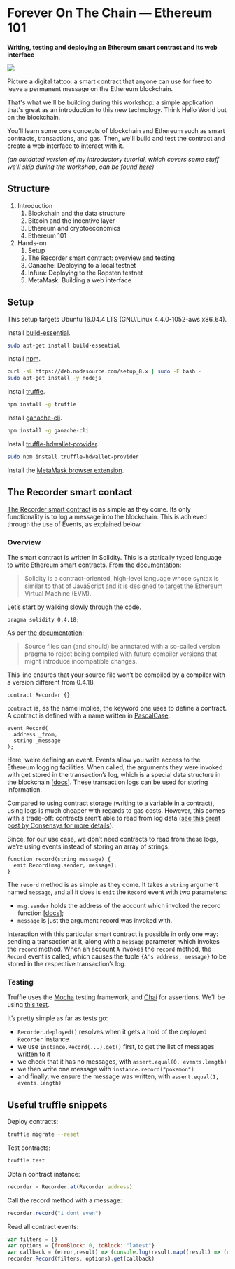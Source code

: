 # Forever On The Chain — Ethereum 101

**Writing, testing and deploying an Ethereum smart contract and its web interface**

![](https://cdn-images-1.medium.com/max/2000/1*4GNg30Shnxd3JZysM75dFQ.jpeg)

Picture a digital tattoo: a smart contract that anyone can use for free to leave a permanent message on the Ethereum blockchain.

That's what we'll be building during this workshop: a simple application that's great as an introduction to this new technology. Think Hello World but on the blockchain.

You'll learn some core concepts of blockchain and Ethereum such as smart contracts, transactions, and gas. Then, we'll build and test the contract and create a web interface to interact with it.

*(an outdated version of my introductory tutorial, which covers some stuff we'll skip during the workshop, can be found [here](https://hackernoon.com/full-stack-smart-contract-development-fccdfe5176ce))*

## Structure

1. Introduction
    1. Blockchain and the data structure
    1. Bitcoin and the incentive layer
    1. Ethereum and cryptoeconomics
    1. Ethereum 101
1. Hands-on 
    1. Setup
    1. The Recorder smart contract: overview and testing
    1. Ganache: Deploying to a local testnet
    1. Infura: Deploying to the Ropsten testnet
    1. MetaMask: Building a web interface

## Setup

This setup targets Ubuntu 16.04.4 LTS (GNU/Linux 4.4.0-1052-aws x86_64).

Install [build-essential](https://packages.ubuntu.com/trusty/build-essential).

```bash
sudo apt-get install build-essential
```

Install [npm](https://www.npmjs.com).

```bash
curl -sL https://deb.nodesource.com/setup_8.x | sudo -E bash -
sudo apt-get install -y nodejs
```

Install [truffle](http://truffleframework.com).

```bash
npm install -g truffle
```

Install [ganache-cli](https://github.com/trufflesuite/ganache-cli).

```bash
npm install -g ganache-cli
```

Install [truffle-hdwallet-provider](https://github.com/trufflesuite/truffle-hdwallet-provider).

```bash
sudo npm install truffle-hdwallet-provider
```

Install the [MetaMask browser extension](https://metamask.io/).

## The Recorder smart contact

[The Recorder smart contract](https://github.com/lifeonmarspt/ethereum-101-workshop/blob/master/Solidity.sol) is as simple as they come. Its only functionality is to log a message into the blockchain. This is achieved through the use of Events, as explained below.

### Overview

The smart contract is written in Solidity. This is a statically typed language to write Ethereum smart contracts. From [the documentation](http://solidity.readthedocs.io/en/develop/index.html):

> Solidity is a contract-oriented, high-level language whose syntax is similar to that of JavaScript and it is designed to target the Ethereum Virtual Machine (EVM).

Let’s start by walking slowly through the code.

```solidity
pragma solidity 0.4.18;
```

As per [the documentation](http://solidity.readthedocs.io/en/develop/layout-of-source-files.html#version-pragma):

> Source files can (and should) be annotated with a so-called version pragma to reject being compiled with future compiler versions that might introduce incompatible changes.

This line ensures that your source file won’t be compiled by a compiler with a version different from 0.4.18.

```solidity
contract Recorder {}
```

`contract` is, as the name implies, the keyword one uses to define a contract. A contract is defined with a name written in [PascalCase](https://en.wikipedia.org/wiki/PascalCase).

```solidity
event Record(
  address _from,
  string _message
);
```

Here, we’re defining an event. Events allow you write access to the Ethereum logging facilities. When called, the arguments they were invoked with get stored in the transaction’s log, which is a special data structure in the blockchain [[docs](http://solidity.readthedocs.io/en/develop/contracts.html#events)]. These transaction logs can be used for storing information.

Compared to using contract storage (writing to a variable in a contract), using logs is much cheaper with regards to gas costs. However, this comes with a trade-off: contracts aren’t able to read from log data ([see this great post by Consensys for more details](https://media.consensys.net/technical-introduction-to-events-and-logs-in-ethereum-a074d65dd61e)).

Since, for our use case, we don’t need contracts to read from these logs, we’re using events instead of storing an array of strings.

```solidity
function record(string message) {
  emit Record(msg.sender, message);
}
```

The `record` method is as simple as they come. It takes a `string` argument named `message`, and all it does is `emit` the `Record` event with two parameters:

* `msg.sender` holds the address of the account which invoked the record function [[docs](http://solidity.readthedocs.io/en/develop/units-and-global-variables.html#block-and-transaction-properties)];
* `message` is just the argument record was invoked with.

Interaction with this particular smart contract is possible in only one way: sending a transaction at it, along with a `message` parameter, which invokes the `record` method. When an account `A` invokes the `record` method, the `Record` event is called, which causes the tuple `{A's address, message}` to be stored in the respective transaction’s log.

### Testing

Truffle uses the [Mocha](https://mochajs.org/) testing framework, and [Chai](http://chaijs.com/) for assertions. We’ll be using [this test](https://github.com/lifeonmarspt/ethereum-101-workshop/blob/master/recorder.js).

It’s pretty simple as far as tests go:

* `Recorder.deployed()` resolves when it gets a hold of the deployed `Recorder` instance
* we use `instance.Record(...).get()` first, to get the list of messages written to it
* we check that it has no messages, with `assert.equal(0, events.length)`
* we then write one message with `instance.record("pokemon")`
* and finally, we ensure the message was written, with `assert.equal(1, events.length)`

## Useful truffle snippets

Deploy contracts:
```bash
truffle migrate --reset
```

Test contracts:
```bash
truffle test
```

Obtain contract instance:
```js
recorder = Recorder.at(Recorder.address)
```

Call the record method with a message:
```js
recorder.record("i dont even")
```

Read all contract events:
```js
var filters = {}
var options = {fromBlock: 0, toBlock: "latest"}
var callback = (error,result) => (console.log(result.map((result) => (result.args._message))))
recorder.Record(filters, options).get(callback)
```

